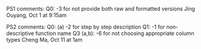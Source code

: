 PS1 comments:
Q0: -3 for not provide both raw and formatted versions
Jing Ouyang, Oct 1 at 9:15am 

PS2 comments:
Q0: (a) -2 for step by step description
Q1: -1 for non-descriptive function name
Q3 (a,b): -6 for not choosing appropriate column types
Cheng Ma, Oct 11 at 1am 
